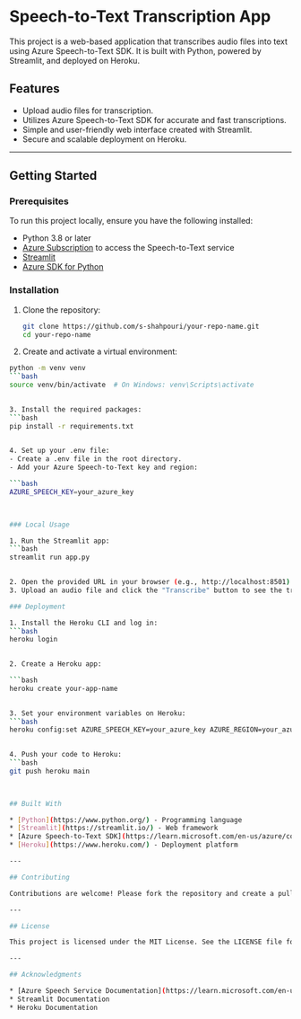 # Speech-to-Text Transcription App

This project is a web-based application that transcribes audio files into text using Azure Speech-to-Text SDK. It is built with Python, powered by Streamlit, and deployed on Heroku.

## Features
- Upload audio files for transcription.
- Utilizes Azure Speech-to-Text SDK for accurate and fast transcriptions.
- Simple and user-friendly web interface created with Streamlit.
- Secure and scalable deployment on Heroku.

---

## Getting Started

### Prerequisites
To run this project locally, ensure you have the following installed:
- Python 3.8 or later
- [Azure Subscription](https://azure.microsoft.com/en-us/free/) to access the Speech-to-Text service
- [Streamlit](https://streamlit.io/)
- [Azure SDK for Python](https://learn.microsoft.com/en-us/azure/developer/python/)

### Installation
1. Clone the repository:
   ```bash
   git clone https://github.com/s-shahpouri/your-repo-name.git
   cd your-repo-name
   
2. Create and activate a virtual environment:
  ```bash
  python -m venv venv
```bash
  source venv/bin/activate  # On Windows: venv\Scripts\activate

   
3. Install the required packages:
  ```bash
  pip install -r requirements.txt

   
4. Set up your .env file:
  - Create a .env file in the root directory.
  - Add your Azure Speech-to-Text key and region:

  ```bash
  AZURE_SPEECH_KEY=your_azure_key

   

### Local Usage

1. Run the Streamlit app:
  ```bash
streamlit run app.py

   
2. Open the provided URL in your browser (e.g., http://localhost:8501).
3. Upload an audio file and click the "Transcribe" button to see the transcription.

### Deployment

1. Install the Heroku CLI and log in:
  ```bash
heroku login

   
2. Create a Heroku app:

  ```bash
heroku create your-app-name

   
3. Set your environment variables on Heroku:
  ```bash
heroku config:set AZURE_SPEECH_KEY=your_azure_key AZURE_REGION=your_azure_region

   
4. Push your code to Heroku:
  ```bash
git push heroku main

   

## Built With

* [Python](https://www.python.org/) - Programming language
* [Streamlit](https://streamlit.io/) - Web framework
* [Azure Speech-to-Text SDK](https://learn.microsoft.com/en-us/azure/cognitive-services/speech-service/) - Speech recognition
* [Heroku](https://www.heroku.com/) - Deployment platform

---

## Contributing

Contributions are welcome! Please fork the repository and create a pull request with your changes.

---

## License

This project is licensed under the MIT License. See the LICENSE file for details.

---

## Acknowledgments

* [Azure Speech Service Documentation](https://learn.microsoft.com/en-us/azure/cognitive-services/speech-service/)
* Streamlit Documentation
* Heroku Documentation

